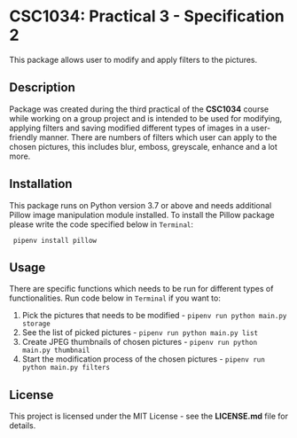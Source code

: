 # CSC1034: Practical 3 - Specification 2
This package allows user to modify and apply filters to the pictures.
## Description
Package was created during the third practical of the **CSC1034** course 
while working on a group project and  is intended to be used for modifying, 
applying filters and saving modified different types of images in a user-friendly 
manner. There are numbers of filters which user can apply to the chosen pictures, 
this includes blur, emboss, greyscale, enhance and a lot more.

## Installation
This package runs on Python version 3.7 or above and needs additional Pillow 
image manipulation module installed. To install the Pillow package please
write the code specified below in ```Terminal```:
```
 pipenv install pillow 
```
## Usage
There are specific functions which needs to be run for different types of 
functionalities. Run code below in ```Terminal``` if you want to:
 1. Pick the pictures that needs to be modified - ```pipenv run python main.py storage```
 2. See the list of picked pictures - ```pipenv run python main.py list```
 3. Create JPEG thumbnails of chosen pictures - ```pipenv run python main.py thumbnail```
 4. Start the modification process of the chosen pictures - ```pipenv run python main.py filters```
## License
This project is licensed under the MIT License - see the **LICENSE.md** file for
details.
